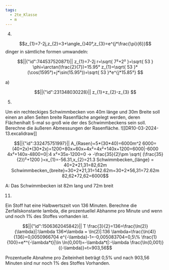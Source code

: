 ```yaml
---
tags:
  - 2te_Klasse
  - m
---
```

4)
$$z_{1}=7-2j,z_{2}=3+\angle_{}40°,z_{3}=e^{j*\frac{\pi}{6}}$$
dinger in sämtliche formen umwandeln:
```math
||{"id":744537520871}||

z_{1}=7-2j
r=\sqrt{ 7²+2² }=\sqrt{ 53 }
\phi=\arctan(\frac{2}{7})=15.95°
z_{1}=\sqrt{ 53 }*(\cos(1595°)+j*\sin(15.95°))=\sqrt{ 53 }*e^{j*15.85°}

```
a)
```math
||{"id":231348030228}||
z_{1}+z_{2}-z_{3}

```
5)
Um ein rechteckiges Schwimmbecken von 40m länge und 30m Breite soll einen an allen Seiten breite Rasenfläche angelegt werden, deren Flächenihalt 5-mal so groß wie der des Schwimmbeckens sein soll. Berechne die äußeren Abmessungen der Rasenfläche.
![[DR10-03-2024-13.excalidraw]]
```math
||{"id":332475751997}||

A_{Rasen}=5*(30*40)=6000m^2
6000=(40+2x)*(30*2x)=1200+80x+60x+4x²=4x²+140x+1200=6000|-6000
4x²+140x-4800=0|:4 
x²+35x-1200=0 → -\frac{35}{2}\pm \sqrt{ (\frac{35}{2})²+1200 }=x_{1}=-56.31,x_{2}=21.3
Schwimmbecken_{länge} = 40+2*21,31=82,62m
Schwimmbecken_{breite}=30+2*21,31=142.62m=30+2*56,31=72.62m
82,62*72,62=6000
```
A: Das Schwimmbecken ist 82m lang und 72m breit

11)
Ein Stoff hat eine Halbwertszeit von 136 Minuten. Berechne die Zerfallskonstante lambda, die prozentuellel Abhanme pro Minute und wenn und noch 1% des Stoffes vorhanden ist.

```math
||{"id":1506362045842}||

T \frac{3}{2}=136=\frac{\ln(2)}{\lambda}|:\lambda
136*\lambda = \ln(2)|:136
\lambda=\frac{\ln(4)}{136}=0,0050966704
e^{-\lambda}-1=-0,005083704=0,5\%
\frac{1}{100}=e*^{-\lambda*t}|\ln
\ln(0,001)=-\lambda*t|:-\lambda

\frac{\ln(0,001)}{(-\lambda)}=t=903,56
```
Prozentuelle Abnahme pro Zeiteinheit beträgt 0,5% und nach 903,56 Minuten sind nur noch 1% des Stoffes Vorhanden.